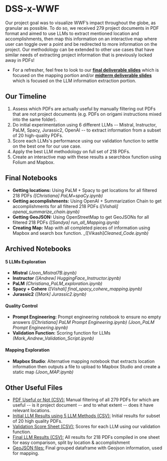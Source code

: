# DSS-x-WWF
Our project goal was to visualize WWF’s impact throughout the globe, as granular as possible. To do so, we received 279 project documents in PDF format and aimed to use LLMs to extract mentioned location and accomplishments, then map this information on an interactive map where user can toggle over a point and be redirected to more information on the project. Our methodology can be extended to other use cases that have similar needs of extracting project information that is previously locked away in PDFs! 
- For a refresher, feel free to look to our [**final deliverable slides**](https://docs.google.com/presentation/d/1YW2CYNjrEAt5dysIbHWvYRd3egFu7fppeRD2v3HvsXM/edit?usp=drive_link) which is focused on the mapping portion and/or [**midterm deliverable slides**](https://docs.google.com/presentation/d/1m_1bnJj2qMifTfkL4VV9VdXoNEnszqHqOpPM-hbufKA/edit#slide=id.g26072e28e31_0_168) which is focused on the LLM information extraction portion.
## Our Timeline
1. Assess which PDFs are actually useful by manually filtering out PDFs that are not project documents (e.g. PDFs on origami instructions mixed into the same folder).  
2. Do initial experimentation using 6 different LLMs -- Mistral, Instructor, PaLM, Spacy, Jurassic2, OpenAI -- to extract information from a subset of 20 high-quality PDFs.
3. Score each LLMs's performance using our validation function to settle on the best one for our use case.
4. Apply the best LLM methodology on full set of 218 PDFs.
5. Create an interactive map with these results a searchbox function using Folium and Mapbox.

## Final Notebooks
- **Getting locations:** Using PaLM + Spacy to get locations for all filtered 218 PDFs _([Christiana] PaLM+spaCy.ipynb)_
- **Getting accomplishments:** Using OpenAI + Summarization Chain to get accomplishments for all filtered 218 PDFs _([Vishali] openai_summarize_chain.ipynb)_
- **Getting GeoJSON:** Using OpenStreetMap to get GeoJSONs for all filtered 218 PDFs _([Sandya] run_all_Mapping.ipynb)_
- **Creating Map:** Map with all completed pieces of information using Mapbox and search box function. _([Vikash]_Cleaned_Code.ipynb)_
## Archived Notebooks 
#### 5 LLMs Exploration
- **Mistral** _(Joon_Mistral7B.ipynb)_
- **Instructor** _([Andrew] HuggingFace_Instructor.ipynb)_
- **PaLM** _(Christiana_PaLM_exploration.ipynb)_
- **Spacy + Cohere** _([Vishali] final_spacy_cohere_mapping.ipynb)_
- **Jurassic2** _([Mark] Jurassic2.ipynb)_
#### Quality Control
- **Prompt Engineering:** Prompt engineering notebook to ensure no empty answers _([Christiana] PaLM Prompt Engineering.ipynb) (Joon_PaLM Prompt Engineering.ipynb)_
- **Validation Function:** Scoring function for LLMs _(Mark_Andrew_Validation_Script.ipynb)_
#### Mapping Exploration
- **Mapbox Studio**: Alternative mapping notebook that extracts location information then outputs a file to upload to Mapbox Studio and create a static map _(Joon_MAP.ipynb)_
## Other Useful Files
- [PDF Useful or Not (CSV):](https://docs.google.com/spreadsheets/d/1EYuxc9XuewOX6v2YqIXw2X4A9wOfUJ3XP_GpaHJRA4o/edit#gid=0) Manual filtering of all 279 PDFs for which are useful -- is it project document -- and to what extent -- does it have relevant locations.
- [Initial LLM Results using 5 LLM Methods (CSV):](https://docs.google.com/spreadsheets/d/1BdFBiaKmZbQAj1mblekZ91kAR2ZOISdn7aU6gGVsvxc/edit?usp=sharing) Initial results for subset of 20 high quality PDFs.
- [Validation Score Sheet (CSV):](https://docs.google.com/spreadsheets/d/1Y_8f7X6Y-tgKrZ4YFELRaZDDS5qjeh3fxaQKoZrB0o0/edit#gid=18952427) Scores for each LLM using our validation function.
- [Final LLM Results (CSV):](https://docs.google.com/spreadsheets/d/1hsgaDEvRNj4_yIgFxFNaS9ArgLnuGYju8z729BRrwxA/edit#gid=1456584096) All results for 218 PDFs compiled in one sheet for easy comparison, split by location & accomplishment
- [GeoJSON files:](https://drive.google.com/file/d/1PbaWGD5fgpo52bUhKN9Oz2xjoKGEY5tz/view?usp=drive_link) Final grouped dataframe with Geojson information, used for mapping.
